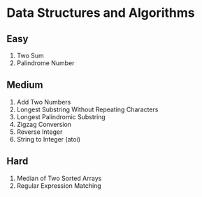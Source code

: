 # Data Structures and Algorithms

## Easy

1. Two Sum
2. Palindrome Number

## Medium
1. Add Two Numbers
2. Longest Substring Without Repeating Characters
3. Longest Palindromic Substring
4. Zigzag Conversion
5. Reverse Integer
6. String to Integer (atoi)

## Hard
1. Median of Two Sorted Arrays
2. Regular Expression Matching

